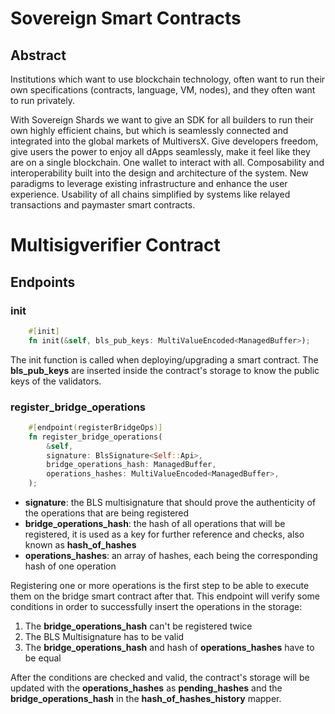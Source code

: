 # Sovereign Smart Contracts

## Abstract
Institutions which want to use blockchain technology, often want to run their own specifications (contracts, language, VM, nodes), and they often want to run privately.

With Sovereign Shards we want to give an SDK for all builders to run their own highly efficient chains, but which is seamlessly connected and integrated into the global markets of MultiversX. Give developers freedom, give users the power to enjoy all dApps seamlessly, make it feel like they are on a single blockchain. One wallet to interact with all. Composability and interoperability built into the design and architecture of the system. New paradigms to leverage existing infrastructure and enhance the user experience. Usability of all chains simplified by systems like relayed transactions and paymaster smart contracts.

# Multisigverifier Contract

## Endpoints
### init
```rust
    #[init]
    fn init(&self, bls_pub_keys: MultiValueEncoded<ManagedBuffer>);
```
The init function is called when deploying/upgrading a smart contract. The __bls_pub_keys__ are inserted inside the contract's storage to know the public keys of the validators.

### register_bridge_operations
```rust
    #[endpoint(registerBridgeOps)]
    fn register_bridge_operations(
        &self,
        signature: BlsSignature<Self::Api>,
        bridge_operations_hash: ManagedBuffer,
        operations_hashes: MultiValueEncoded<ManagedBuffer>,
    ); 
```
- __signature__: the BLS multisignature that should prove the authenticity of the operations that are being registered
- __bridge_operations_hash__: the hash of all operations that will be registered, it is used as a key for further reference and checks, also known as __hash_of_hashes__
- __operations_hashes__: an array of hashes, each being the corresponding hash of one operation

Registering one or more operations is the first step to be able to execute them on the bridge smart contract after that. This endpoint will verify some conditions in order to successfully insert the operations in the storage:
1. The __bridge_operations_hash__ can't be registered twice
2. The BLS Multisignature has to be valid
3. The __bridge_operations_hash__ and hash of __operations_hashes__ have to be equal 

After the conditions are checked and valid, the contract's storage will be updated with the __operations_hashes__ as __pending_hashes__ and the __bridge_operations_hash__ in the __hash_of_hashes_history__ mapper.
